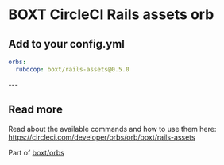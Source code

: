 # BOXT CircleCI Rails assets orb

<!-- VERSION_SNIPPET_START -->
## Add to your config.yml

``` yml
orbs:
  rubocop: boxt/rails-assets@0.5.0

```

---<!-- VERSION_SNIPPET_END -->

## Read more

Read about the available commands and how to use them here:
https://circleci.com/developer/orbs/orb/boxt/rails-assets

Part of [boxt/orbs](https://github.com/boxt/orbs)
